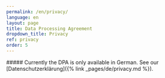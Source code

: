 ```yaml
---
permalink: /en/privacy/
language: en
layout: page 
title: Data Processing Agreement 
dropdown_title: Privacy
ref: privacy
order: 5
---
```


<div class="c-page-content-md-center" markdown="1">
##### Currently the DPA is only available in German. See our [Datenschutzerklärung]({% link _pages/de/privacy.md %}).
</div>
